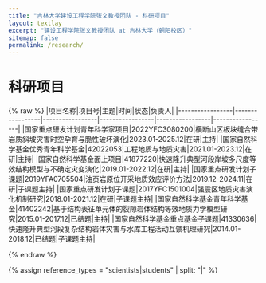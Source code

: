 ```yaml
---
title: "吉林大学建设工程学院张文教授团队 - 科研项目"
layout: textlay
excerpt: "建设工程学院张文教授团队 at 吉林大学（朝阳校区）"
sitemap: false
permalink: /research/
---
```


# 科研项目
{% raw %}
|项目名称|项目号|主题|时间|状态|负责人|
|-----------------|-----------------|-----------------|-----------------|-----------------|-----------------|
|国家重点研发计划青年科学家项目|2022YFC3080200|横断山区板块缝合带岩质斜坡灾害时空孕育与脆性破坏演化|2023.01-2025.12|在研|主持|
|国家自然科学基金优秀青年科学基金|42022053|工程地质与地质灾害|2021.01-2023.12|在研|主持|
|国家自然科学基金面上项目|41877220|快速隆升典型河段岸坡多尺度等效结构模型与不确定灾变演化|2019.01-2022.12|在研|主持|
|国家重点研发计划子课题|2019YFA0705504|油页岩原位开采地质效应评价方法|2019.12-2024.11|在研|子课题主持|
|国家重点研发计划子课题|2017YFC1501004|强震区地质灾害演化机制研究|2018.01-2021.12|在研|子课题主持|
|国家自然科学基金青年科学基金|41402242|基于结构表征单元体的裂隙岩体结构等效地质力学模型研究|2015.01-2017.12|已结题|主持|
|国家自然科学基金重点基金子课题|41330636|快速隆升典型河段复杂结构岩体灾害与水库工程活动互馈机理研究|2014.01-2018.12|已结题|子课题主持|

{% endraw %}

{% assign reference_types = "scientists|students" | split: "|" %}


